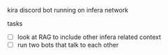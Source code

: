 kira discord bot running on infera network

tasks
- [ ] look at RAG to include other infera related context
- [ ] run two bots that talk to each other
